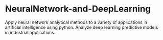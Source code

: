# NeuralNetwork-and-DeepLearning
Apply neural network analytical methods to a variety of applications in artificial intelligence using python. Analyze deep learning predictive models in industrial applications.
